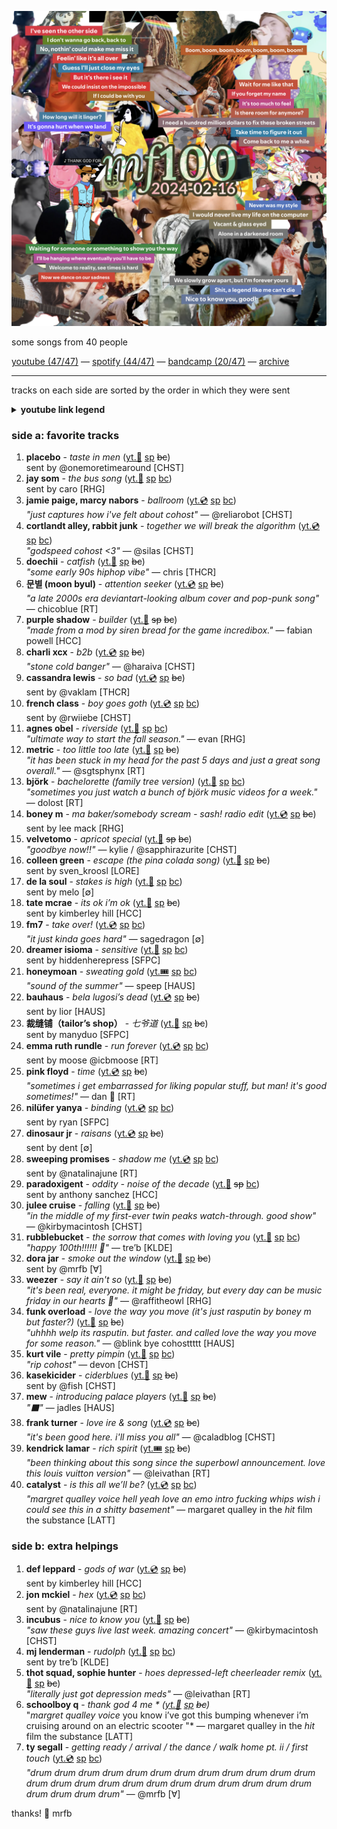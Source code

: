 ![cover](../covers/2024-09-20.png)

some songs from 40 people

[youtube (47/47)](<https://youtube.com/playlist?list=PLHKkvq2Z_NhhmZQQiyR4Xbb7E8p148HAO>) — [spotify (44/47)](<https://open.spotify.com/playlist/50LxxzggjWBLN1Deg4q1Ht>) — [bandcamp (20/47)](<https://www.buymusic.club/list/mrfb-mf100-2024-09-20>) — [archive](https://balousek.notion.site/b8bf80ad0d1a4852b020b7c2bd19eee1?v=0eade85b39ee4d3aa7c42c3c8106a928)

---

tracks on each side are sorted by the order in which they were sent

<details><summary><b>youtube link legend</b></summary><ul><li>📼 video</li><li>💿 audio</li><li>🎟️ live</li><li>👢 unofficial</li><li>🤩 fanworks</li></ul></details>

### side a: favorite tracks
1. **placebo** - *taste in men* ([yt.📼](https://youtu.be/5QML71sBu1E) [sp](https://open.spotify.com/track/6DVWb7uBVyyLwWslndW6DL) ~~bc~~)<br>sent by @onemoretimearound [CHST]
1. **jay som** - *the bus song* ([yt.📼](https://youtu.be/k2SluHV2i40) [sp](https://open.spotify.com/track/4yWHa0Z8np5DqoWf6ffgMs) [bc](https://jaysom.bandcamp.com/track/the-bus-song))<br>sent by caro [RHG]
1. **jamie paige, marcy nabors** - *ballroom* ([yt.💿](https://youtu.be/NQm_cQHXFSs) [sp](https://open.spotify.com/track/0rtsvpE8TCk7MHrYQacklk) [bc](https://jamiepaige.bandcamp.com/track/ballroom-feat-marcy-nabors))<br>*"just captures how i've felt about cohost"* — @reliarobot [CHST]
1. **cortlandt alley, rabbit junk** - *together we will break the algorithm* ([yt.💿](https://youtu.be/MTT-DA4JeQY) [sp](https://open.spotify.com/track/2YpvJ4dA7ObKcihJv3Z13a) [bc](https://cortlandtalley.bandcamp.com/track/together-we-will-break-the-algorithm))<br>*"godspeed cohost <3"* — @silas [CHST]
1. **doechii** - *catfish* ([yt.📼](https://youtu.be/AfgNiEJwGWo) [sp](https://open.spotify.com/track/3QQvSQKV8YmQxGolwwWe59) ~~bc~~)<br>*"some early 90s hiphop vibe"* — chris [THCR]
1. **문별 (moon byul)** - *attention seeker* ([yt.💿](https://youtu.be/kYUmtPuyQG0) [sp](https://open.spotify.com/track/3ZYSPwv46EapGeKAW3hB4X) ~~bc~~)<br>*"a late 2000s era deviantart-looking album cover and pop-punk song"* — chicoblue [RT]
1. **purple shadow** - *builder* ([yt.🤩](https://youtu.be/Gxh_GX6H9Xw) ~~sp~~ ~~bc~~)<br>*"made from a mod by siren bread for the game incredibox."* — fabian powell [HCC]
1. **charli xcx** - *b2b* ([yt.💿](https://youtu.be/hr-bX9Wlo_I) [sp](https://open.spotify.com/track/4wTvw1dBiPXNiHTh0zzpcI) ~~bc~~)<br>*"stone cold banger"* — @haraiva [CHST]
1. **cassandra lewis** - *so bad* ([yt.💿](https://youtu.be/Kz5niOv6tYw) [sp](https://open.spotify.com/track/2JlQro0lj7pbAZdO25imCx) ~~bc~~)<br>sent by @vaklam [THCR]
1. **french class** - *boy goes goth* ([yt.💿](https://youtu.be/P8szv2fM49g) [sp](https://open.spotify.com/track/03AwDciSLNXfCivirf8d0b) [bc](https://frenchclass.bandcamp.com/track/boy-goes-goth))<br>sent by @rwiiebe [CHST]
1. **agnes obel** - *riverside* ([yt.📼](https://youtu.be/vjncyiuwwXQ) [sp](https://open.spotify.com/track/6G3GO1eGFvLgA3o9J3YF1R) [bc](https://agnesobel.bandcamp.com/track/riverside))<br>*"ultimate way to start the fall season."* — evan [RHG]
1. **metric** - *too little too late* ([yt.🤩](https://youtu.be/XKIQM8iHEoU) [sp](https://open.spotify.com/track/3Gk8YeEo7mO6lYpM6iwgu5) ~~bc~~)<br>*"it has been stuck in my head for the past 5 days and just a great song overall."* — @sgtsphynx [RT]
1. **björk** - *bachelorette (family tree version)* ([yt.📼](https://youtu.be/JNJv-Ebi67I) [sp](https://open.spotify.com/track/080thMRVMSfE5fem7HBaoF) [bc](https://bjork.bandcamp.com/track/bachelorette))<br>*"sometimes you just watch a bunch of björk music videos for a week."* — dolost [RT]
1. **boney m** - *ma baker/somebody scream - sash! radio edit* ([yt.💿](https://youtu.be/2FsRwewETLk) [sp](https://open.spotify.com/track/4rVEn3lVnYP2dTBnh8eK4j) ~~bc~~)<br>sent by lee mack [RHG]
1. **velvetomo** - *apricot special* ([yt.👢](https://youtu.be/yxE9-xb4vHw) ~~sp~~ ~~bc~~)<br>*"goodbye now!!"* — kylie / @sapphirazurite [CHST]
1. **colleen green** - *escape (the pina colada song)* ([yt.📼](https://youtu.be/iQRTrCh0wgU) [sp](https://open.spotify.com/track/3sNxIF5r5g1e1gchiD6r1y) ~~bc~~)<br>sent by sven_kroosl [LORE]
1. **de la soul** - *stakes is high* ([yt.📼](https://youtu.be/radJQyaC5kY) [sp](https://open.spotify.com/track/5sfXK6yQlY9vSzuR3f3oD8) [bc](https://delasoul.bandcamp.com/track/stakes-is-high))<br>sent by melo [∅]
1. **tate mcrae** - *its ok i’m ok* ([yt.📼](https://youtu.be/Bpaf6Dm9iRc) [sp](https://open.spotify.com/track/24XihnoVPWXlKJ4BgXqjVM) ~~bc~~)<br>sent by kimberley hill [HCC]
1. **fm7** - *take over!* ([yt.💿](https://youtu.be/3FwtqIXSw94) [sp](https://open.spotify.com/track/2CiJyyXeRCWRjZwp6wajUK) [bc](https://artbyform.bandcamp.com/track/take-over))<br>*"it just kinda goes hard"* — sagedragon [∅]
1. **dreamer isioma** - *sensitive* ([yt.📼](https://youtu.be/3oYZtWD1vNg) [sp](https://open.spotify.com/track/06DPYEqSX1jMaxvnXNVshB) [bc](https://dreamerisioma.bandcamp.com/track/sensitive))<br>sent by hiddenherepress [SFPC]
1. **honeymoan** - *sweating gold* ([yt.🎟️](https://youtu.be/XHr-GnBGcDE) [sp](https://open.spotify.com/track/5oPEINLTVfqWT2MQjc2MuR) [bc](https://honeymoan.bandcamp.com/track/sweating-gold))<br>*"sound of the summer"* — speep [HAUS]
1. **bauhaus** - *bela lugosi’s dead* ([yt.💿](https://youtu.be/Yy9h2q_dr9k) [sp](https://open.spotify.com/track/7q5n3kuNbHCWx6LZOY1Z0r) ~~bc~~)<br>sent by lior [HAUS]
1. **裁缝铺（tailor’s shop）** - *七爷道* ([yt.📼](https://youtu.be/Gtm3biAmVvI) [sp](https://open.spotify.com/track/1hMbTgP79o5ebfSVKyI2Xt) ~~bc~~)<br>sent by manyduo [SFPC]
1. **emma ruth rundle** - *run forever* ([yt.💿](https://youtu.be/3pYl9aPA5Tc) [sp](https://open.spotify.com/track/09DzlJefyzvierDQLWEFFR) [bc](https://emmaruthrundle.bandcamp.com/track/run-forever))<br>sent by moose @icbmoose [RT]
1. **pink floyd** - *time* ([yt.💿](https://youtu.be/yl-Ms_ek-kE) [sp](https://open.spotify.com/track/3TO7bbrUKrOSPGRTB5MeCz) ~~bc~~)<br>*"sometimes i get embarrassed for liking popular stuff, but man! it's good sometimes!"* — dan 🤠 [RT]
1. **nilüfer yanya** - *binding* ([yt.💿](https://youtu.be/nNwNZ6CMeFI) [sp](https://open.spotify.com/track/3XjhOYg7FGEjF2RP0zG8Oz) [bc](https://niluferyanya.bandcamp.com/track/binding))<br>sent by ryan [SFPC]
1. **dinosaur jr** - *raisans* ([yt.💿](https://youtu.be/Ln8XsL6veaU) [sp](https://open.spotify.com/track/5xH7X05cbp7vtwFSdOUPEb) ~~bc~~)<br>sent by dent [∅]
1. **sweeping promises** - *shadow me* ([yt.💿](https://youtu.be/bzSt2TggnjE) [sp](https://open.spotify.com/track/0aiUlWplE7TtrSrbcoo46P) [bc](https://sweepingpromises.bandcamp.com/track/shadow-me-2))<br>sent by @natalinajune [RT]
1. **paradoxigent** - *oddity - noise of the decade* ([yt.📼](https://youtu.be/dyEYyp-qwN8) ~~sp~~ [bc](https://paradoxigent.bandcamp.com/track/oddity-noise-of-the-decade))<br>sent by anthony sanchez [HCC]
1. **julee cruise** - *falling* ([yt.📼](https://youtu.be/mInZo4Td8Xk) [sp](https://open.spotify.com/track/31CYUJj5f9lbQ0Qqm9PzK5) ~~bc~~)<br>*"in the middle of my first-ever twin peaks watch-through. good show"* — @kirbymacintosh [CHST]
1. **rubblebucket** - *the sorrow that comes with loving you* ([yt.📼](https://youtu.be/wUC5WowDNJc) [sp](https://open.spotify.com/track/3YB1UJABauwBCLI72P10NG) [bc](https://rubblebucket.bandcamp.com/track/the-sorrow-that-comes-with-loving-you))<br>*"happy 100th!!!!!! 🥳"* — tre’b [KLDE]
1. **dora jar** - *smoke out the window* ([yt.📼](https://youtu.be/-5ifeK5ymtg) [sp](https://open.spotify.com/track/2PzH0eSzokrWfM1Cou5mVc) ~~bc~~)<br>sent by @mrfb [∀]
1. **weezer** - *say it ain't so* ([yt.📼](https://youtu.be/ENXvZ9YRjbo) [sp](https://open.spotify.com/track/6VoIBz0VhCyz7OdEoRYDiA) ~~bc~~)<br>*"it's been real, everyone. it might be friday, but every day can be music friday in our hearts 💖"* — @raffitheowl [RHG]
1. **funk overload** - *love the way you move (it's just rasputin by boney m but faster?)* ([yt.🤩](https://youtu.be/6tXp0ULbG2w) [sp](https://open.spotify.com/track/4uKOGRHYdPOU34YSWOXrym) ~~bc~~)<br>*"uhhhh welp its rasputin. but faster. and called love the way you move for some reason."* — @blink bye cohosttttt [HAUS]
1. **kurt vile** - *pretty pimpin* ([yt.📼](https://youtu.be/659pppwniXA) [sp](https://open.spotify.com/track/47cNDW1xyM03mT2kseO41a) [bc](https://kurtvile.bandcamp.com/track/pretty-pimpin))<br>*"rip cohost"* — devon [CHST]
1. **kasekicider** - *ciderblues* ([yt.👢](https://youtu.be/iafFuFy0jAw) [sp](https://open.spotify.com/track/7i2hLs9RW8RJsD9t66CNe4) ~~bc~~)<br>sent by @fish [CHST]
1. **mew** - *introducing palace players* ([yt.📼](https://youtu.be/5JoUQ8ty3m0) [sp](https://open.spotify.com/track/0M5us163XfQ48lAWIRKX1P) ~~bc~~)<br>*"⬛️"* — jadles [HAUS]
1. **frank turner** - *love ire & song* ([yt.💿](https://youtu.be/DEpHL9GG1N4) [sp](https://open.spotify.com/track/14GWBS84yTd5eAliOO7GAa) ~~bc~~)<br>*"it's been good here. i'll miss you all"* — @caladblog [CHST]
1. **kendrick lamar** - *rich spirit* ([yt.🎟️](https://youtu.be/sv4ISzVuRXA) [sp](https://open.spotify.com/track/1QPreu0BNOrUfEb8HTd2qG) ~~bc~~)<br>*"been thinking about this song since the superbowl announcement. love this louis vuitton version"* — @leivathan [RT]
1. **catalyst** - *is this all we’ll be?* ([yt.💿](https://youtu.be/dQwhNK_E-cs) [sp](https://open.spotify.com/track/3MXatBjlJ5BJI1kv7gJ6I3) [bc](https://larry187.bandcamp.com/track/is-this-all-that-well-be))<br>*"*margret qualley voice* hell yeah love an emo intro fucking whips wish i could see this in a shitty basement"* — margaret qualley in the *hit* film the substance  [LATT]

### side b: extra helpings
1. **def leppard** - *gods of war* ([yt.💿](https://youtu.be/ENJGhyADs1M) [sp](https://open.spotify.com/track/04fSMvH0SLmdykyg06rXC3) ~~bc~~)<br>sent by kimberley hill [HCC]
1. **jon mckiel** - *hex* ([yt.💿](https://youtu.be/PO9CC2LRNbk) [sp](https://open.spotify.com/track/4iCKVW1lCIZ7itSkwySARq) [bc](https://jonmckiel.bandcamp.com/track/hex))<br>sent by @natalinajune [RT]
1. **incubus** - *nice to know you* ([yt.📼](https://youtu.be/Qf_7mEPMIAc) [sp](https://open.spotify.com/track/77eRSoQbDt4qHlAhUqovmy) ~~bc~~)<br>*"saw these guys live last week. amazing concert"* — @kirbymacintosh [CHST]
1. **mj lenderman** - *rudolph* ([yt.📼](https://youtu.be/2QevZ5z9Cq4) [sp](https://open.spotify.com/track/0HJll1OUSh4FUrDUKG0ikX) [bc](https://mjlenderman.bandcamp.com/track/rudolph))<br>sent by tre’b [KLDE]
1. **thot squad, sophie hunter** - *hoes depressed-left cheerleader remix* ([yt.📼](https://youtu.be/oaa6eZB_Vo8) [sp](https://open.spotify.com/track/2KL4UeD4QZXpnhMjweB54Z) ~~bc~~)<br>*"literally just got depression meds"* — @leivathan [RT]
1. **schoolboy q** - *thank god 4 me * ([yt.📼](https://youtu.be/kn3GZHjHPjM) [sp](https://open.spotify.com/track/7CwO2esrH095tjxmJVMY2E) ~~bc~~)<br>*"*margret qualley voice* you know i’ve got this bumping whenever i’m cruising around on an electric scooter "* — margaret qualley in the *hit* film the substance  [LATT]
1. **ty segall** - *getting ready / arrival / the dance / walk home pt. ii / first touch* ([yt.💿](https://youtu.be/ocqLoxO884k) [sp](https://open.spotify.com/track/47Dtdt4Puth0Iq17uAzTqw) [bc](https://tysegall.bandcamp.com/track/getting-ready-arrival-the-dance-walk-home-pt-ii-first-touch))<br>*"drum drum drum drum drum drum drum drum drum drum drum drum drum drum drum drum drum drum drum drum drum drum drum drum drum drum drum drum"* — @mrfb [∀]

thanks! 💖 mrfb